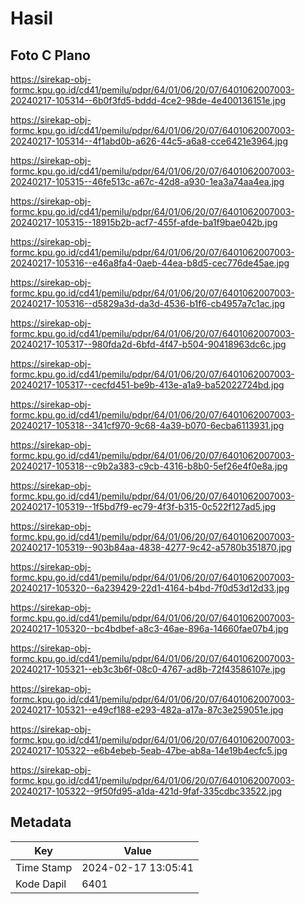 # Hasil

## Foto C Plano

https://sirekap-obj-formc.kpu.go.id/cd41/pemilu/pdpr/64/01/06/20/07/6401062007003-20240217-105314--6b0f3fd5-bddd-4ce2-98de-4e400136151e.jpg

https://sirekap-obj-formc.kpu.go.id/cd41/pemilu/pdpr/64/01/06/20/07/6401062007003-20240217-105314--4f1abd0b-a626-44c5-a6a8-cce6421e3964.jpg

https://sirekap-obj-formc.kpu.go.id/cd41/pemilu/pdpr/64/01/06/20/07/6401062007003-20240217-105315--46fe513c-a67c-42d8-a930-1ea3a74aa4ea.jpg

https://sirekap-obj-formc.kpu.go.id/cd41/pemilu/pdpr/64/01/06/20/07/6401062007003-20240217-105315--18915b2b-acf7-455f-afde-ba1f9bae042b.jpg

https://sirekap-obj-formc.kpu.go.id/cd41/pemilu/pdpr/64/01/06/20/07/6401062007003-20240217-105316--e46a8fa4-0aeb-44ea-b8d5-cec776de45ae.jpg

https://sirekap-obj-formc.kpu.go.id/cd41/pemilu/pdpr/64/01/06/20/07/6401062007003-20240217-105316--d5829a3d-da3d-4536-b1f6-cb4957a7c1ac.jpg

https://sirekap-obj-formc.kpu.go.id/cd41/pemilu/pdpr/64/01/06/20/07/6401062007003-20240217-105317--980fda2d-6bfd-4f47-b504-90418963dc6c.jpg

https://sirekap-obj-formc.kpu.go.id/cd41/pemilu/pdpr/64/01/06/20/07/6401062007003-20240217-105317--cecfd451-be9b-413e-a1a9-ba52022724bd.jpg

https://sirekap-obj-formc.kpu.go.id/cd41/pemilu/pdpr/64/01/06/20/07/6401062007003-20240217-105318--341cf970-9c68-4a39-b070-6ecba6113931.jpg

https://sirekap-obj-formc.kpu.go.id/cd41/pemilu/pdpr/64/01/06/20/07/6401062007003-20240217-105318--c9b2a383-c9cb-4316-b8b0-5ef26e4f0e8a.jpg

https://sirekap-obj-formc.kpu.go.id/cd41/pemilu/pdpr/64/01/06/20/07/6401062007003-20240217-105319--1f5bd7f9-ec79-4f3f-b315-0c522f127ad5.jpg

https://sirekap-obj-formc.kpu.go.id/cd41/pemilu/pdpr/64/01/06/20/07/6401062007003-20240217-105319--903b84aa-4838-4277-9c42-a5780b351870.jpg

https://sirekap-obj-formc.kpu.go.id/cd41/pemilu/pdpr/64/01/06/20/07/6401062007003-20240217-105320--6a239429-22d1-4164-b4bd-7f0d53d12d33.jpg

https://sirekap-obj-formc.kpu.go.id/cd41/pemilu/pdpr/64/01/06/20/07/6401062007003-20240217-105320--bc4bdbef-a8c3-46ae-896a-14660fae07b4.jpg

https://sirekap-obj-formc.kpu.go.id/cd41/pemilu/pdpr/64/01/06/20/07/6401062007003-20240217-105321--eb3c3b6f-08c0-4767-ad8b-72f43586107e.jpg

https://sirekap-obj-formc.kpu.go.id/cd41/pemilu/pdpr/64/01/06/20/07/6401062007003-20240217-105321--e49cf188-e293-482a-a17a-87c3e259051e.jpg

https://sirekap-obj-formc.kpu.go.id/cd41/pemilu/pdpr/64/01/06/20/07/6401062007003-20240217-105322--e6b4ebeb-5eab-47be-ab8a-14e19b4ecfc5.jpg

https://sirekap-obj-formc.kpu.go.id/cd41/pemilu/pdpr/64/01/06/20/07/6401062007003-20240217-105322--9f50fd95-a1da-421d-9faf-335cdbc33522.jpg


## Metadata

| Key        | Value               |
| ---------- | ------------------- |
| Time Stamp | 2024-02-17 13:05:41 |
| Kode Dapil | 6401                |




